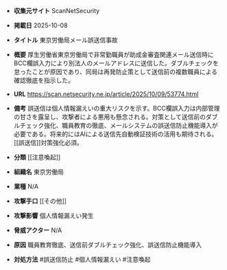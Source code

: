 - **収集元サイト**
ScanNetSecurity

- **掲載日**
2025-10-08

- **タイトル**
東京労働局メール誤送信事故

- **概要**
厚生労働省東京労働局で非常勤職員が助成金審査関連メール送信時にBCC欄誤入力により別法人のメールアドレスに送信した。ダブルチェックを怠ったことが原因であり、同局は再発防止策として送信前の複数職員による確認徹底を指示した。

- **URL**
https://scan.netsecurity.ne.jp/article/2025/10/09/53774.html

- **備考**
誤送信は個人情報漏えいの重大リスクを示す。BCC欄誤入力は内部管理の甘さを露呈し、攻撃者による悪用も懸念される。対策として送信前のダブルチェック強化、職員教育の徹底、メールシステムの誤送信防止機能導入が必要である。将来的にはAIによる送信先自動検証技術の活用も期待される。[[誤送信]]対策強化必須。

- **分類**
[[注意喚起]]

- **組織名**
東京労働局

- **業種**
N/A

- **攻撃手口**
[[その他]]

- **攻撃影響**
個人情報漏えい発生

- **脅威アクター**
N/A

- **原因**
職員教育徹底、送信前ダブルチェック強化、誤送信防止機能導入

- **対処方法**
#誤送信防止 #個人情報漏えい #注意喚起
